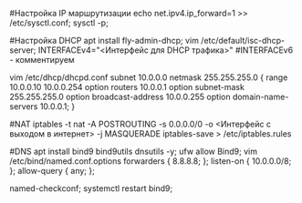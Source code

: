 #Настройка IP маршрутизации
echo net.ipv4.ip_forward=1 >> /etc/sysctl.conf;
sysctl -p;

#Настройка DHCP
apt install fly-admin-dhcp;
vim /etc/default/isc-dhcp-server;
INTERFACEv4="<Интерфейс для DHCP трафика>"
#INTERFACEv6 - комментируем

vim /etc/dhcp/dhcpd.conf
subnet 10.0.0.0 netmask 255.255.255.0 {
	range 10.0.0.10 10.0.0.254
	option routers 10.0.0.1
	option subnet-mask 255.255.255.0
	option broadcast-address 10.0.0.255
	option domain-name-servers 10.0.0.1;
}

#NAT
iptables -t nat -A POSTROUTING -s 0.0.0.0/0 -о <Интерфейс с выходом в интернет> -j MASQUERADE
iptables-save > /etc/iptables.rules

#DNS
apt install bind9 bind9utils dnsutils -y;
ufw allow Bind9;
vim /etc/bind/named.conf.options
forwarders {
	8.8.8.8;
};
listen-on { 10.0.0.0/8; };
allow-query { any; };

named-checkconf;
systemctl restart bind9;
